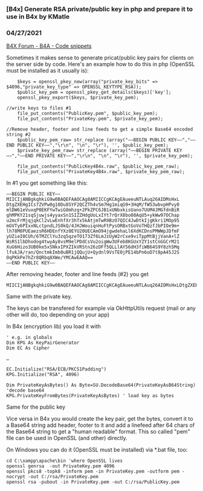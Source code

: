 ### [B4x] Generate RSA private/public key in php and prepare it to use in B4x by KMatle
### 04/27/2021
[B4X Forum - B4A - Code snippets](https://www.b4x.com/android/forum/threads/130167/)

Sometimes it makes sense to generate pricat/public key pairs for clients on the server side by code. Here's an example how to do this in php (OpenSSL must be installed as it usually is):  
  

```B4X
    $keys = openssl_pkey_new(array("private_key_bits" => $4096,"private_key_type" => OPENSSL_KEYTYPE_RSA));  
    $public_key_pem = openssl_pkey_get_details($keys)['key'];  
    openssl_pkey_export($keys, $private_key_pem);  
      
//write keys to files #1  
    file_put_contents("PublicKey.pem", $public_key_pem);  
    file_put_contents("PrivateKey.pem", $private_key_pem);  
  
//Remove header, footer and line feeds to get a simple Base64 encoded string #2  
    $public_key_pem_raw= str_replace (array("—–BEGIN PUBLIC KEY—–","—–END PUBLIC KEY—–","\r\n", "\n", "\r"), '', $public_key_pem);  
    $private_key_pem_raw= str_replace (array("—–BEGIN PRIVATE KEY—–","—–END PRIVATE KEY—–","\r\n", "\n", "\r"), '', $private_key_pem);  
  
    file_put_contents("PublicKey4B4x.raw", $public_key_pem_raw);  
    file_put_contents("PrivateKey4B4x.raw", $private_key_pem_raw);
```

  
  
  
In #1 you get something like this:  
  

```B4X
—–BEGIN PUBLIC KEY—–  
MIICIjANBgkqhkiG9w0BAQEFAAOCAg8AMIICCgKCAgEAueeuNTLAuq26AIDMsHxL  
DtgZXEHgICs7ZVPw0g10Du8SYF2QCZTh4vSm7Hg1miqG9+3HqM/fW53wbvpHPvy0  
mlDW61eVuxqP0EKFYwTwiG8mhzg+2PkZPC6JB1xUNbxkisUano7UUM4JMGfdnBiR  
ghMPKY21sqSjuwjs4yyaxSn1SIZZHdgUoLxIYt7rQrX8bo08AqU5+ykWw97OChap  
u2mcFrMjqjqkCl2vLwEnhfXr3hTx5kAtjmTwR9BzO7QIC4JwDtkIjgKkri1MOp95  
mGVTy6PIxxNLctpndLJS0kQ/4JHJWouiqnHuFtPysORBxtGoVoTHQzfJbPIOe9m+  
lh78M0PUEaezsR6HDEnfYXz0EYU20UECAmO94jgwdehaLl6XdKCDnsPMWWpJDfmF  
yUZieI0CUh/6TMZClYu3zq5qzeTO173Zf6LmJzUyW2rCxe9viTppMtBjjVanA+lZ  
WsRS1lbDhodog4twyAy8vsM9elPDdCsVu2oigWw3UFeb8KGUxYZY1stCnGGCrM21  
XuG6Hizo3UB0ke5xSNkxIPXZIkVRStn26zDFf5QLLlAY56dH3fiWB64S9Y8zh5Mq  
lfukJA/ran/QnctmkImb0uBR1jQQujU+Qydnl9VsTE0jPE14bPn6oD7t8pA45J2S  
OqPKkPe7hZr8QRbq8XWe/YMCAwEAAQ==  
—–END PUBLIC KEY—–
```

  
  
After removing header, footer and line feeds (#2) you get  
  

```B4X
MIICIjANBgkqhkiG9w0BAQEFAAOCAg8AMIICCgKCAgEAueeuNTLAuq26AIDMsHxLDtgZXEHgICs7ZVPw0g10Du8SYF2QCZTh4vSm7Hg1miqG9+3HqM/fW53wbvpHPvy0mlDW61eVuxqP0EKFYwTwiG8mhzg+2PkZPC6JB1xUNbxkisUano7U…..
```

  
  
Same with the private key.  
  
The keys can be transfered for example via OkHttpUtils request (mail or any other will do, too depending on your app)   
  
  
In B4x (encryption lib) you load it with   
  

```B4X
' e.g. in globals   
Dim KPG As KeyPairGenerator  
Dim EC As Cipher  
  
…  
  
EC.Initialize("RSA/ECB/PKCS1Padding")  
KPG.Initialize("RSA", 4096)  
  
Dim PrivateKeyAsBytes() As Byte=SU.DecodeBase64(PrivateKeyAsB64String) 'decode base64  
KPG.PrivateKeyFromBytes(PrivateKeyAsBytes) ' load key as bytes
```

  
  
Same for the public key  
  
Vice versa in B4x you would create the key pair, get the bytes, convert it to a Base64 string add header, footer to it and add a linefeed after 64 chars of the Base64 string to get a "human readable" format. This so called "pem" file can be used in OpenSSL (and other) directly.  
  
On Windows you can do it (OpenSSL must be installed) via \*.bat file, too:  
  

```B4X
cd C:\xampp\apache\bin 'where OpenSSL lives  
openssl genrsa  -out PrivateKey.pem 4096  
openssl pkcs8 -topk8 -inform pem -in PrivateKey.pem -outform pem -nocrypt -out C:/rsa/PrivateKey.pem  
openssl rsa -pubout -in PrivateKey.pem -out C:/rsa/PublicKey.pem
```
